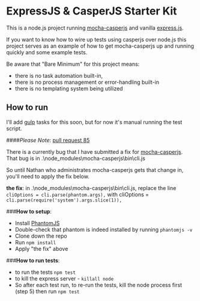 # ExpressJS & CasperJS Starter Kit

This is a node.js project running [mocha-casperjs](https://github.com/nathanboktae/mocha-casperjs) and vanilla 
[express.js](expressjs.com).  

If you want to know how to wire up tests using casperjs over node.js
this project serves as an example of how to get mocha-casperjs up and running quickly and some example tests.

Be aware that "Bare Minimum" for this project means:

- there is no task automation built-in,
- there is no process management or error-handling built-in
- there is no templating system being utilized

##  How to run

I'll add [gulp](http://gulpjs.com/) tasks for this soon, but for now it's manual running the test script.

####_Please Note_: [pull request 85](https://github.com/nathanboktae/mocha-casperjs/pull/85)
 
There is a currently bug that I have submitted a fix for [mocha-casperjs](https://github.com/nathanboktae/mocha-casperjs).  
    That bug is in .\node_modules\mocha-casperjs\bin\cli.js

So until Nathan who administrates mocha-casperjs gets that change in, you'll need to apply the fix below.
  
**the fix**:
in   .\node_modules\mocha-casperjs\bin\cli.js, replace the line ````cliOptions = cli.parse(phantom.args),```` with cliOptions = ````cli.parse(require('system').args.slice(1)),````


###**How to setup**:

- Install [PhantomJS](http://phantomjs.org/)
- Double-check that phantom is indeed installed by running ````phantomjs -v````
- Clone down the repo
- Run ````npm install````
- Apply "the fix" above
   
###**How to run tests**:

- to run the tests ````npm test````
- to kill the express server - ````killall node````
- So after each test run, to re-run the tests, kill the node process first (step 5) then run ````npm test````